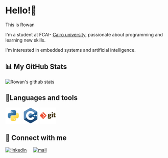 # Hello!👋
This is Rowan

I'm a student at FCAI- <a href="https://cu.edu.eg/Home">Cairo university</a>, passionate about programming and learning new skills.

I'm interested in embedded systems and artificial intelligence.


## 📊 My GitHub Stats

![Rowan's github stats](https://github-readme-stats.vercel.app/api?username=rowanammar&show_icons=true&title_color=fff&icon_color=851f4b&text_color=9f9f9f&bg_color=151515)


## 🔮Languages and tools

<code><img height="50" src="https://raw.githubusercontent.com/github/explore/80688e429a7d4ef2fca1e82350fe8e3517d3494d/topics/python/python.png"></code>
<code><img height="50" src="https://raw.githubusercontent.com/github/explore/80688e429a7d4ef2fca1e82350fe8e3517d3494d/topics/cpp/cpp.png"></code>
<code><img height="50" src="https://raw.githubusercontent.com/github/explore/80688e429a7d4ef2fca1e82350fe8e3517d3494d/topics/git/git.png"></code>



## 🤝 Connect with me

<!--[![LinkedIn](https://www.vectorlogo.zone/logos/linkedin/linkedin-icon.svg )](www.linkedin.com/in/rawan-ehab-226435261)-->
<a href="www.linkedin.com/in/rawan-ehab-226435261"><img src="https://www.vectorlogo.zone/logos/linkedin/linkedin-icon.svg" width="30px" alt="linkedin"></a>
&nbsp; &nbsp;
<a href="rawanehab523@gmail.com"><img src="https://www.vectorlogo.zone/logos/gmail/gmail-icon.svg" width="30px" alt="mail"></a> 
&nbsp; &nbsp;

